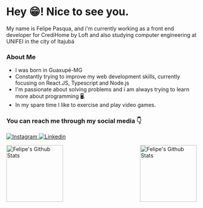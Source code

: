 # Hey 😁! Nice to see you.


<p>My name is Felipe Pasqua, and i'm currently working as a front end developer for CrediHome by Loft and also studying computer engineering at UNIFEI in the city of Itajubá</p>



### __About Me__

* I was born in Guaxupé-MG
* Constantly trying to improve my web development skills, currently focusing on React.JS, Typescript and Node.js
* I'm passionate about solving problems and i am always trying to learn more about programming 🖥️.
* In my spare time I like to exercise and play video games.


### You can reach me through my social media 👇

[
![Instagram](https://img.shields.io/badge/Instagram-E4405F?style=for-the-badge&logo=instagram&logoColor=white)
](https://www.instagram.com/felipepasqua98/)
[
![Linkedin](https://img.shields.io/badge/LinkedIn-0077B5?style=for-the-badge&logo=linkedin&logoColor=white)
](https://www.linkedin.com/in/felipe-pasqua-rodrigues/)


<img align ="left" height="150"   alt="Felipe's Github Stats" src="https://github-readme-stats.vercel.app/api?username=felipepasq&theme=radical&hide=issues,contribs&custom_title=Github%20Stats&count_private=true"/>
<img align ="right" height="150"  alt="Felipe's Github Stats" src="https://github-readme-stats.vercel.app/api/top-langs/?username=felipepasq&layout=compact&theme=radical"/>
